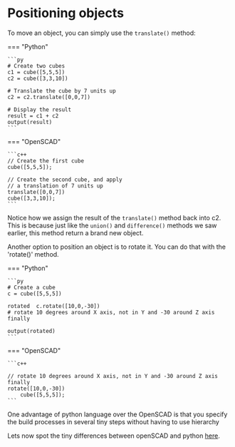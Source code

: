 # Positioning objects

To move an object, you can simply use the `translate()` method:

=== "Python"

    ```py
    # Create two cubes
    c1 = cube([5,5,5])
    c2 = cube([3,3,10])

    # Translate the cube by 7 units up
    c2 = c2.translate([0,0,7])

    # Display the result
    result = c1 + c2
    output(result)
    ```

=== "OpenSCAD"

    ```c++
    // Create the first cube
    cube([5,5,5]);

    // Create the second cube, and apply
    // a translation of 7 units up
    translate([0,0,7])
    cube([3,3,10]);
    ```

Notice how we assign the result of the `translate()` method back into c2.  
This is because just like the `union()` and `difference()` methods we saw earlier, this method return a brand new object.

Another option to  position an object is to rotate it. You can do that with the 'rotate()'  method.

=== "Python"

    ```py
    # Create a cube
    c = cube([5,5,5])

    rotated  c.rotate([10,0,-30])
    # rotate 10 degrees around X axis, not in Y and -30 around Z axis finally

    output(rotated)
    ```

=== "OpenSCAD"

    ```c++

    // rotate 10 degrees around X axis, not in Y and -30 around Z axis finally
    rotate([10,0,-30])
        cube([5,5,5]);
    ```

One advantage of python language over the OpenSCAD is that you specify the build processes in several
tiny steps without having to use  hierarchy

Lets now spot the tiny differences between openSCAD and python [here](./python_specialities.md).

